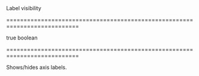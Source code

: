 <!--**
/*-------------------------------------------
    Auto-generated file. Do not modify.
-------------------------------------------

**-->
<!--d-->Label visibility<!--/d-->
===========================================================================
<!--default-->true<!--/default-->
<!--type-->boolean<!--/type-->
===========================================================================

<!--shortDescription-->
Shows/hides axis labels.
<!--/shortDescription-->

<!--fullDescription-->

<!--/fullDescription-->